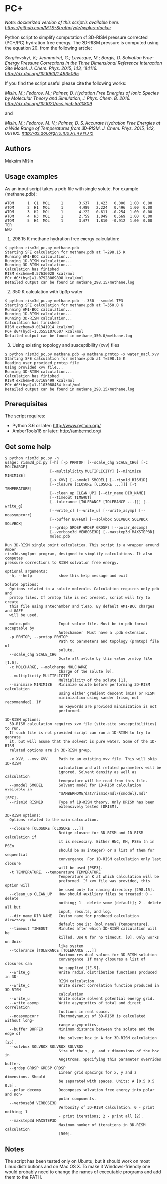 PC+
===

_Note: dockerized version of this script is available here: https://github.com/MTS-Strathclyde/pcplus-docker_



Python script to simplify computation of 3D-RISM pressure corrected (PC+/PC) hydration free energy. The 3D-RISM pressure is computed using the equation 20. from the following article:

_Sergiievskyi, V.; Jeanmairet, G.; Levesque, M.; Borgis, D. Solvation Free-Energy Pressure Corrections in the Three Dimensional Reference Interaction Site Model. J. Chem. Phys. 2015, 143, 184116. http://dx.doi.org/10.1063/1.4935065_

If you find the script useful please cite the following works:

_Misin, M.; Fedorov, M.; Palmer, D. Hydration Free Energies of Ionic Species by Molecular Theory and Simulation, J. Phys. Chem. B. 2016. http://dx.doi.org/10.1021/acs.jpcb.5b10809_

and

_Misin, M.; Fedorov, M. V.; Palmer, D. S. Accurate Hydration Free Energies at a Wide Range of Temperatures from 3D-RISM. J. Chem. Phys. 2015, 142, 091105. http://dx.doi.org/10.1063/1.4914315_



Authors
-------
Maksim Mišin

Usage examples
--------------

As an input script takes a pdb file with single solute. For example (methane.pdb):
```text
ATOM      1  C1  MOL     1       3.537   1.423   0.000  1.00  0.00
ATOM      2  H1  MOL     1       4.089   2.224   0.496  1.00  0.00
ATOM      3  H2  MOL     1       4.222   0.611  -0.254  1.00  0.00
ATOM      4  H3  MOL     1       2.759   1.049   0.669  1.00  0.00
ATOM      5  H4  MOL     1       3.077   1.810  -0.912  1.00  0.00
TER
END
```

1) 298.15 K methane hydration free energy calculation:

```
$ python rism3d_pc.py methane.pdb
Starting SFE calculation for methane.pdb at T=298.15 K
Running AM1-BCC calculation...
Running 1D-RISM calculation...
Running 3D-RISM calculation...
Calculation has finished
RISM exchem=8.57636028 kcal/mol
PC+ dG*(hyd)=1.07928069898 kcal/mol
Detailed output can be found in methane_298.15/methane.log
```

2) 350 K calculation with tip3p water

```
$ python rism3d_pc.py methane.pdb -t 350 --smodel TP3
Starting SFE calculation for methane.pdb at T=350.0 K
Running AM1-BCC calculation...
Running 1D-RISM calculation...
Running 3D-RISM calculation...
Calculation has finished
RISM exchem=9.01341914 kcal/mol
PC+ dG*(hyd)=1.35551076507 kcal/mol
Detailed output can be found in methane_350.0/methane.log
```

3) Using existing topology and susceptibility (xvv) files

```
$ python rism3d_pc.py methane.pdb -p methane.prmtop -x water_nacl.xvv
Starting SFE calculation for methane.pdb at T=298.15 K
Reading user provided prmtop file
Using provided xvv file...
Running 3D-RISM calculation...
Calculation has finished
RISM exchem=8.67168499 kcal/mol
PC+ dG*(hyd)=1.1103088454 kcal/mol
Detailed output can be found in methane_298.15/methane.log
```

Prerequisites
-------------

The script requires:

* Python 3.6 or later: http://www.python.org/
* AmberTools18 or later: http://ambermd.org/


Get some help
-------------

    $ python rism3d_pc.py -h
    usage: rism3d_pc.py [-h] [-p PRMTOP] [--scale_chg SCALE_CHG] [-c MOLCHARGE]
                        [--multiplicity MULTIPLICITY] [--minimize MINIMIZE]
                        [-x XVV] [--smodel SMODEL] [--rism1d RISM1D]
                        [--closure [CLOSURE [CLOSURE ...]]] [-t TEMPERATURE]
                        [--clean_up CLEAN_UP] [--dir_name DIR_NAME]
                        [--timeout TIMEOUT]
                        [--tolerance [TOLERANCE [TOLERANCE ...]]] [--write_g]
                        [--write_c] [--write_u] [--write_asymp] [--noasympcorr]
                        [--buffer BUFFER] [--solvbox SOLVBOX SOLVBOX SOLVBOX]
                        [--grdsp GRDSP GRDSP GRDSP] [--polar_decomp]
                        [--verbose3d VERBOSE3D] [--maxstep3d MAXSTEP3D]
                        molec.pdb

    Run 3D-RISM single point calculation. This script is a wrapper around Amber
    rism3d.snglpnt program, designed to simplify calculations. It also computes
    pressure corrections to RISM solvation free energy.

    optional arguments:
      -h, --help            show this help message and exit

    Solute options:
      Options related to a solute molecule. Calculation requires only pdb and
      prmtop files. If prmtop file is not present, script will try to create
      this file using antechamber and tleap. By default AM1-BCC charges and GAFF
      will be used.

      molec.pdb             Input solute file. Must be in pdb format acceptable by
                            Antechamber. Must have a .pdb extension.
      -p PRMTOP, --prmtop PRMTOP
                            Path to parameters and topology (prmtop) file of
                            solute.
      --scale_chg SCALE_CHG
                            Scale all solute by this value prmtop file [1.0].
      -c MOLCHARGE, --molcharge MOLCHARGE
                            Charge of the solute [0].
      --multiplicity MULTIPLICITY
                            Multiplicity of the solute [1].
      --minimize MINIMIZE   Minimize solute before performing 3D-RISM calculation
                            using either gradient descent (min) or RISM
                            minimization using sander (rism, not recommended). If
                            no keywords are provided minimization is not
                            performed.

    1D-RISM options:
      3D-RISM calculation requires xvv file (site-site susceptibilities) to run.
      If such file is not provided script can run a 1D-RISM to try to genrate
      it, but will asume that the solvent is pure water. Some of the 1D-RISM
      related options are in 3D-RISM group.

      -x XVV, --xvv XVV     Path to an existing xvv file. This will skip 1D-RISM
                            calculation and all related parameters will be
                            ignored. Solvent density as well as calculation
                            temeprature will be read from this file.
      --smodel SMODEL       Solvent model for 1D-RISM calculation available in
                            "$AMBERHOME/dat/rism1d/mdl/{smodel}.mdl" [SPC].
      --rism1d RISM1D       Type of 1D-RISM theory. Only DRISM has been
                            extensively tested [DRISM].

    3D-RISM options:
      Options related to the main calculation.

      --closure [CLOSURE [CLOSURE ...]]
                            Brdige closure for 3D-RISM and 1D-RISM calculation if
                            it is necessary. Either HNC, KH, PSEn (n in PSEn
                            should be an integer) or a list of them for sequential
                            convergence. For 1D-RISM calculation only last closure
                            will be used [PSE3].
      -t TEMPERATURE, --temperature TEMPERATURE
                            Temperature in K at which calculation will be
                            preformed. If xvv file was provided, this option will
                            be used only for naming directory [298.15].
      --clean_up CLEAN_UP   How should auxiliary files be treated: 0 - delete
                            nothing; 1 - delete some [default]; 2 - delete all but
                            input, results, and log.
      --dir_name DIR_NAME   Custom name for produced calculation directory. The
                            default one is: {mol_name}_{temperature}.
      --timeout TIMEOUT     Minutes after which 3D-RISM calculation will be
                            killed. Use 0 for no timeout. [0]. Only works on Unix-
                            like system.
      --tolerance [TOLERANCE [TOLERANCE ...]]
                            Maximum residual values for 3D-RISM solution
                            convergence. If many closures a list of closures can
                            be supplied [1E-5].
      --write_g             Write radial distribution functions produced in 3D-
                            RISM calculation.
      --write_c             Write direct correlation function produced in 3D-RISM
                            calculation.
      --write_u             Write solute solvent potential energy grid.
      --write_asymp         Write asymptotics of total and direct correlation
                            fuctions in real space.
      --noasympcorr         Thermodynamics of 3D-RISM is calculated without long-
                            range asymptotics.
      --buffer BUFFER       Minimum distance between the solute and the edge of
                            the solvent box in A for 3D-RISM calculation [25].
      --solvbox SOLVBOX SOLVBOX SOLVBOX
                            Size of the x, y, and z dimensions of the box in
                            Angstroms. Specifying this parameter overrides buffer.
      --grdsp GRDSP GRDSP GRDSP
                            Linear grid spacings for x, y and z dimensions. Should
                            be separated with spaces. Units: A [0.5 0.5 0.5].
      --polar_decomp        Decomposes solvation free energy into polar and non-
                            polar components.
      --verbose3d VERBOSE3D
                            Verbosity of 3D-RISM calculation. 0 - print nothing; 1
                            - print iterations; 2 - print all [2].
      --maxstep3d MAXSTEP3D
                            Maximum number of iterations in 3D-RISM calculation
                            [500].


Notes
-----
The script has been tested only on Ubuntu, but it should work on most Linux distributions and on Mac OS X. To make it Windows-friendly one would probably need to change the names of executable programs and add them to the PATH.



